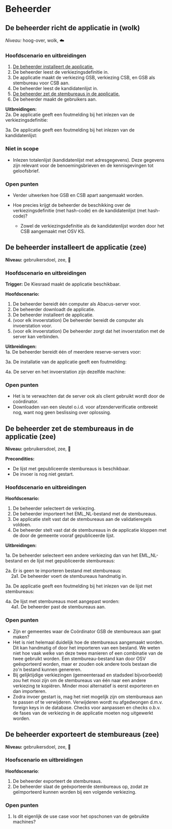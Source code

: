 # Beheerder

## De beheerder richt de applicatie in (wolk)

_Niveau:_ hoog-over, wolk, ☁️

### Hoofdscenario en uitbreidingen

1. [De beheerder installeert de applicatie.](#de-beheerder-installeert-de-applicatie-zee)
2. De beheerder leest de verkiezingsdefinitie in.
3. De applicatie maakt de verkiezing GSB, verkiezing CSB, en GSB als stembureau voor CSB aan.
4. De beheerder leest de kandidatenlijst in.
5. [De beheerder zet de stembureaus in de applicatie.](#de-beheerder-zet-de-stembureaus-in-de-applicatie-zee)
6. De beheerder maakt de gebruikers aan.

__Uitbreidingen:__  
2a. De applicatie geeft een foutmelding bij het inlezen van de verkiezingsdefinitie:

3a. De applicatie geeft een foutmelding bij het inlezen van de kandidatenlijst:

### Niet in scope

- Inlezen totalenlijst (kandidatenlijst met adresgegevens). Deze gegevens zijn relevant voor de benoemingsbrieven en de kennisgevingen tot geloofsbrief.

### Open punten
- Verder uitwerken hoe GSB en CSB apart aangemaakt worden.
  
- Hoe precies krijgt de beheerder de beschikking over de verkiezingsdefinitie (met hash-code) en de kandidatenlijst (met hash-code)?
  - Zowel de verkiezingsdefinitie als de kandidatenlijst worden door het CSB aangemaakt met OSV KS.


## De beheerder installeert de applicatie (zee)

__Niveau:__ gebruikersdoel, zee, 🌊

### Hoofdscenario en uitbreidingen

__Trigger:__ De Kiesraad maakt de applicatie beschikbaar.

__Hoofdscenario:__

1. De beheerder bereidt één computer als Abacus-server voor.
2. De beheerder downloadt de applicatie.
3. De beheerder installeert de applicatie.
4. (voor elk invoerstation) De beheerder bereidt de computer als invoerstation voor.
5. (voor elk invoerstation) De beheerder zorgt dat het invoerstation met de server kan verbinden.

__Uitbreidingen:__  
1a. De beheerder bereidt één of meerdere reserve-servers voor:

3a. De installatie van de applicatie geeft een foutmelding:

4a. De server en het invoerstation zijn dezelfde machine:

### Open punten

- Het is te verwachten dat de server ook als client gebruikt wordt door de coördinator.
- Downloaden van een sleutel o.i.d. voor afzenderverificatie ontbreekt nog, want nog geen beslissing over oplossing.


## De beheerder zet de stembureaus in de applicatie (zee)

__Niveau:__ gebruikersdoel, zee, 🌊

__Precondities:__

- De lijst met gepubliceerde stembureaus is beschikbaar.
- De invoer is nog niet gestart.

### Hoofdscenario en uitbreidingen

__Hoofdscenario:__

1. De beheerder selecteert de verkiezing.
2. De beheerder importeert het EML_NL-bestand met de stembureaus.
3. De applicatie stelt vast dat de stembureaus aan de validatieregels voldoen.
4. De beheerder stelt vast dat de stembureaus in de applicatie kloppen met de door de gemeente vooraf gepubliceerde lijst.

__Uitbreidingen:__  

1a. De beheerder selecteert een andere verkiezing dan van het EML_NL-bestand en de lijst met gepubliceerde stembureaus:

2a. Er is geen te importeren bestand met stembureaus:  
&emsp; 2a1. De beheerder voert de stembureaus handmatig in.

3a. De applicatie geeft een foutmelding bij het inlezen van de lijst met stembureaus:

4a. De lijst met stembureaus moet aangepast worden:  
&emsp; 4a1. De beheerder past de stembureaus aan.

### Open punten

- Zijn er gemeentes waar de Coördinator GSB de stembureaus aan gaat maken?
- Het is niet helemaal duidelijk hoe de stembureaus aangemaakt worden. Dit kan handmatig of door het importeren van een
  bestand. We weten niet hoe vaak welke van deze twee manieren of een combinatie van de twee gebruikt worden. Een
  stembureau-bestand kan door OSV geëxporteerd worden, maar er zouden ook andere tools bestaan die zo'n bestand kunnen
  genereren.
- Bij gelijktijdige verkiezingen (gemeenteraad en stadsdeel bijvoorbeeld) zou het mooi zijn om de stembureaus van één
  naar een andere verkiezing te kopiëren. Minder mooi alternatief is eerst exporteren en dan importeren.
- Zodra invoer gestart is, mag het niet mogelijk zijn om stembureaus aan te passen of te verwijderen. Verwijderen wordt nu
  afgedwongen d.m.v. foreign keys in de database. Checks voor aanpassen en checks o.b.v. de fases van de verkiezing in de
  applicatie moeten nog uitgewerkt worden.



## De beheerder exporteert de stembureaus (zee)

__Niveau:__ gebruikersdoel, zee, 🌊

### Hoofscenario en uitbreidingen

__Hoofdscenario__:

1. De beheerder exporteert de stembureaus.
2. De beheerder slaat de geëxporteerde stembureaus op, zodat ze geïmporteerd kunnen worden bij een volgende verkiezing.

### Open punten

1. Is dit eigenlijk de use case voor het opschonen van de gebruikte machines?